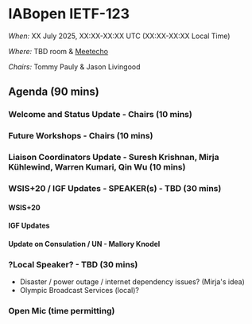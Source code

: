 # IABopen IETF-123

*When:* XX July 2025, XX:XX-XX:XX UTC (XX:XX-XX:XX Local Time)

*Where:* TBD room & [Meetecho](https://meetings.conf.meetecho.com/ietf123/?group=iabopen&short=&item=1)

*Chairs:* Tommy Pauly & Jason Livingood

## Agenda (90 mins)

### Welcome and Status Update - Chairs (10 mins)

### Future Workshops - Chairs (10 mins)
  
### Liaison Coordinators Update - Suresh Krishnan, Mirja Kühlewind, Warren Kumari, Qin Wu (10 mins) 

### WSIS+20 / IGF Updates - SPEAKER(s) - TBD (30 mins)

#### WSIS+20

#### IGF Updates

#### Update on Consulation / UN - Mallory Knodel

### ?Local Speaker? - TBD (30 mins)
- Disaster / power outage / internet dependency issues? (Mirja's idea)
- Olympic Broadcast Services (local)?

### Open Mic (time permitting)
